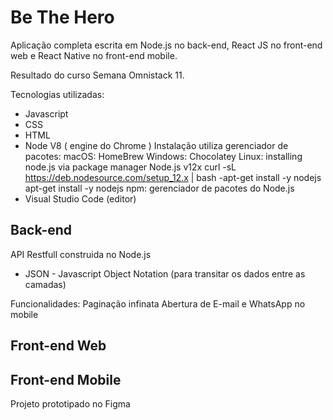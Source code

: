 # Be The Hero
Aplicação completa escrita em Node.js no back-end, React JS no front-end web e React Native no front-end mobile.

Resultado do curso Semana Omnistack 11.
 
Tecnologias utilizadas:
- Javascript
- CSS
- HTML
- Node
  V8 ( engine do Chrome )
  Instalação utiliza gerenciador de pacotes:
    macOS: HomeBrew
    Windows: Chocolatey
    Linux: installing node.js via package manager
    Node.js v12x
     curl -sL https://deb.nodesource.com/setup_12.x | bash -apt-get install -y nodejs
     apt-get install -y nodejs
    npm: gerenciador de pacotes do Node.js
 - Visual Studio Code (editor)
 
Back-end
--------
API Restfull construida no Node.js

- JSON - Javascript Object Notation (para transitar os dados entre as camadas)


Funcionalidades:
Paginação infinata
Abertura de E-mail e WhatsApp no mobile

Front-end Web
-------------


Front-end Mobile
----------------
Projeto prototipado no Figma
